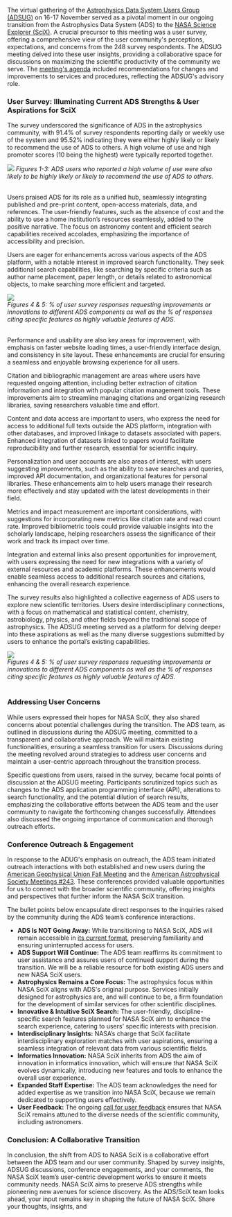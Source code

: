 The virtual gathering of the [Astrophysics Data System Users Group (ADSUG)](https://ui.adsabs.harvard.edu/about/adsug/) on 16-17 November served as a pivotal moment in our ongoing transition from the Astrophysics Data System (ADS) to the [NASA Science Explorer (SciX)](https://scixplorer.org/scixblog/scix). A crucial precursor to this meeting was a user survey, offering a comprehensive view of the user community's perceptions, expectations, and concerns from the 248 survey respondents. 
The ADSUG meeting delved into these user insights, providing a collaborative space for discussions on maximizing the scientific productivity of the community we serve. The [meeting's agenda](https://ui.adsabs.harvard.edu/about/adsug/past_meetings/2023-11-16-202311-program.html) included recommendations for changes and improvements to services and procedures, reflecting the ADSUG's advisory role.

### User Survey: Illuminating Current ADS Strengths & User Aspirations for SciX
The survey underscored the significance of ADS in the astrophysics community, with 91.4% of survey respondents reporting daily or weekly use of the system and 95.52% indicating they were either highly likely or likely to recommend the use of ADS to others. A high volume of use and high promoter scores (10 being the highest) were typically reported together. 

<div class="text-center">
    <img class="img-thumbnail" src="{{ site.baseurl }}/blog/images/blog_2024-02-26_surveyresponse_1.png" />
<em>Figures 1-3: ADS users who reported a high volume of use were also likely to be highly likely or likely to recommend the use of ADS to others. 
</em>
</div>
<br>

Users praised ADS for its role as a unified hub, seamlessly integrating published and pre-print content, open-access materials, data, and references. The user-friendly features, such as the absence of cost and the ability to use a home institution’s resources seamlessly, added to the positive narrative. The focus on astronomy content and efficient search capabilities received accolades, emphasizing the importance of accessibility and precision.

Users are eager for enhancements across various aspects of the ADS platform, with a notable interest in improved search functionality. They seek additional search capabilities, like searching by specific criteria such as author name placement, paper length, or details related to astronomical objects, to make searching more efficient and targeted.

<div class="text-center">
    <img class="img-thumbnail" src="{{ site.baseurl }}/blog/images/blog_2024-02-26_surveyresponse_2.png" />
<br>
<em>Figures 4 & 5: % of user survey responses requesting improvements or innovations to different ADS components as well as the % of responses citing specific features as highly valuable features of ADS.  
</em>
</div>
<br>

Performance and usability are also key areas for improvement, with emphasis on faster website loading times, a user-friendly interface design, and consistency in site layout. These enhancements are crucial for ensuring a seamless and enjoyable browsing experience for all users.

Citation and bibliographic management are areas where users have requested ongoing attention, including better extraction of citation information and integration with popular citation management tools. These improvements aim to streamline managing citations and organizing research libraries, saving researchers valuable time and effort.

Content and data access are important to users, who express the need for access to additional full texts outside the ADS platform, integration with other databases, and improved linkage to datasets associated with papers. Enhanced integration of datasets linked to papers would facilitate reproducibility and further research, essential for scientific inquiry.

Personalization and user accounts are also areas of interest, with users suggesting improvements, such as the ability to save searches and queries, improved API documentation, and organizational features for personal libraries. These enhancements aim to help users manage their research more effectively and stay updated with the latest developments in their field.

Metrics and impact measurement are important considerations, with suggestions for incorporating new metrics like citation rate and read count rate. Improved bibliometric tools could provide valuable insights into the scholarly landscape, helping researchers assess the significance of their work and track its impact over time.

Integration and external links also present opportunities for improvement, with users expressing the need for new integrations with a variety of external resources and academic platforms. These enhancements would enable seamless access to additional research sources and citations, enhancing the overall research experience.

The survey results also highlighted a collective eagerness of ADS users to explore new scientific territories. Users desire interdisciplinary connections, with a focus on mathematical and statistical content, chemistry, astrobiology, physics, and other fields beyond the traditional scope of astrophysics. The ADSUG meeting served as a platform for delving deeper into these aspirations as well as the many diverse suggestions submitted by users to enhance the portal’s existing capabilities. 

<div class="text-center">
    <img class="img-thumbnail" src="{{ site.baseurl }}/blog/images/blog_2024-02-26_surveyresponse_3.png" />
<br>
<em>Figures 4 & 5: % of user survey responses requesting improvements or innovations to different ADS components as well as the % of responses citing specific features as highly valuable features of ADS.  
</em>
</div>
<br>

### Addressing User Concerns
While users expressed their hopes for NASA SciX, they also shared concerns about potential challenges during the transition. The ADS team, as outlined in discussions during the ADSUG meeting, committed to a transparent and collaborative approach. We will maintain existing functionalities, ensuring a seamless transition for users. Discussions during the meeting revolved around strategies to address user concerns and maintain a user-centric approach throughout the transition process.

Specific questions from users, raised in the survey, became focal points of discussion at the ADSUG meeting. Participants scrutinized topics such as changes to the ADS application programming interface (API), alterations to search functionality, and the potential dilution of search results, emphasizing the collaborative efforts between the ADS team and the user community to navigate the forthcoming changes successfully. Attendees also discussed the ongoing importance of communication and thorough outreach efforts. 

### Conference Outreach & Engagement
In response to the ADUG's emphasis on outreach, the ADS team initiated outreach interactions with both established and new users during the [American Geophysical Union Fall Meeting](https://scixplorer.org/scixblog/AGUSciXLaunch) and the [American Astrophysical Society Meetings #243](https://scixplorer.org/scixblog/aas-2024). These conferences provided valuable opportunities for us to connect with the broader scientific community, offering insights and perspectives that further inform the NASA SciX transition.

The bullet points below encapsulate direct responses to the inquiries raised by the community during the ADS team’s conference interactions.

* **ADS Is NOT Going Away:** While transitioning to NASA SciX, ADS will remain accessible in [its current format](https://ui.adsabs.harvard.edu/), preserving familiarity and ensuring uninterrupted access for users.
* **ADS Support Will Continue:** The ADS team reaffirms its commitment to user assistance and assures users of continued support during the transition. We will be a reliable resource for both existing ADS users and new NASA SciX users.
* **Astrophysics Remains a Core Focus:** The astrophysics focus within NASA SciX aligns with ADS's original purpose. Services initially designed for astrophysics are, and will continue to be, a firm foundation for the development of similar services for other scientific disciplines.
* **Innovative & Intuitive SciX Search:** The user-friendly, discipline-specific search features planned for NASA SciX aim to enhance the search experience, catering to users' specific interests with precision.
* **Interdisciplinary Insights:** NASA’s charge that SciX facilitate interdisciplinary exploration matches with user aspirations, ensuring a seamless integration of relevant data from various scientific fields.
* **Informatics Innovation:** NASA SciX inherits from ADS the aim of innovation in informatics innovation, which will ensure that NASA SciX evolves dynamically, introducing new features and tools to enhance the overall user experience.
* **Expanded Staff Expertise:** The ADS team acknowledges the need for added expertise as we transition into NASA SciX, because we remain dedicated to supporting users effectively.
* **User Feedback:** The ongoing [call for user feedback](https://scixplorer.org/feedback/general?from=%2F) ensures that NASA SciX remains attuned to the diverse needs of the scientific community, including astronomers.

### Conclusion: A Collaborative Transition
In conclusion, the shift from ADS to NASA SciX is a collaborative effort between the ADS team and our user community. Shaped by survey insights, ADSUG discussions, conference engagements, and your comments, the NASA SciX team’s user-centric development works to ensure it meets community needs. NASA SciX aims to preserve ADS strengths while pioneering new avenues for science discovery. As the ADS/SciX team looks ahead, your input remains key in shaping the future of NASA SciX. Share your thoughts, insights, and 
